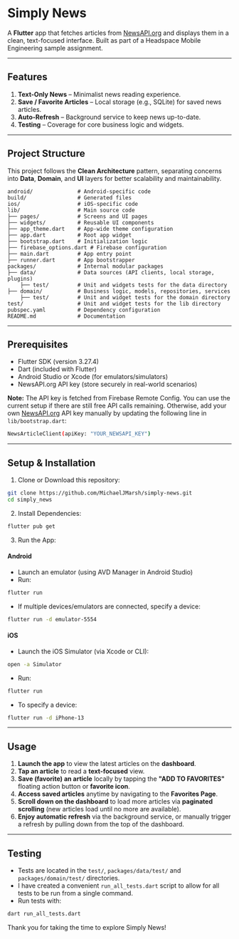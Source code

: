 # Simply News

A **Flutter** app that fetches articles from [NewsAPI.org](https://newsapi.org) and displays them in a clean, text-focused interface. Built as part of a Headspace Mobile Engineering sample assignment.

---

## Features

1. **Text-Only News** – Minimalist news reading experience.
2. **Save / Favorite Articles** – Local storage (e.g., SQLite) for saved news articles.
3. **Auto-Refresh** – Background service to keep news up-to-date.
4. **Testing** – Coverage for core business logic and widgets.

---

## Project Structure

This project follows the **Clean Architecture** pattern, separating concerns into **Data**, **Domain**, and **UI** layers for better scalability and maintainability.

```plaintext
android/              # Android-specific code
build/                # Generated files
ios/                  # iOS-specific code
lib/                  # Main source code
├── pages/            # Screens and UI pages
├── widgets/          # Reusable UI components
├── app_theme.dart    # App-wide theme configuration
├── app.dart          # Root app widget
├── bootstrap.dart    # Initialization logic
├── firebase_options.dart # Firebase configuration
├── main.dart         # App entry point
├── runner.dart       # App bootstrapper
packages/             # Internal modular packages
├── data/             # Data sources (API clients, local storage, plugins)
    ├── test/         # Unit and widgets tests for the data directory
├── domain/           # Business logic, models, repositories, services
    ├── test/         # Unit and widget tests for the domain directory
test/                 # Unit and widget tests for the lib directory
pubspec.yaml          # Dependency configuration
README.md             # Documentation
```

---

## Prerequisites

- Flutter SDK (version 3.27.4)
- Dart (included with Flutter)
- Android Studio or Xcode (for emulators/simulators)
- NewsAPI.org API key (store securely in real-world scenarios)

**Note:** The API key is fetched from Firebase Remote Config. You can use the current setup if there are still free API calls remaining. Otherwise, add your own [NewsAPI.org](https://newsapi.org) API key manually by updating the following line in `lib/bootstrap.dart`:

```bash
NewsArticleClient(apiKey: "YOUR_NEWSAPI_KEY")
```

---

## Setup & Installation

1. Clone or Download this repository:

```bash
git clone https://github.com/MichaelJMarsh/simply-news.git
cd simply_news
```

2. Install Dependencies:

```bash
flutter pub get
```

3. Run the App:

#### Android

- Launch an emulator (using AVD Manager in Android Studio)
- Run:

```bash
flutter run
```

- If multiple devices/emulators are connected, specify a device:

```bash
flutter run -d emulator-5554
```

#### iOS

- Launch the iOS Simulator (via Xcode or CLI):

```bash
open -a Simulator
```

- Run:

```bash
flutter run
```

- To specify a device:

```bash
flutter run -d iPhone-13
```

---

## Usage

1. **Launch the app** to view the latest articles on the **dashboard**.
2. **Tap an article** to read a **text-focused** view.
3. **Save (favorite) an article** locally by tapping the **"ADD TO FAVORITES"** floating action button or **favorite icon**.
4. **Access saved articles** anytime by navigating to the **Favorites Page**.
5. **Scroll down on the dashboard** to load more articles via **paginated scrolling** (new articles load until no more are available).
6. **Enjoy automatic refresh** via the background service, or manually trigger a refresh by pulling down from the top of the dashboard.

---

## Testing

- Tests are located in the `test/`, `packages/data/test/` and `packages/domain/test/` directories.
- I have created a convenient `run_all_tests.dart` script to allow for all tests to be run from a single command.
- Run tests with:

```bash
dart run_all_tests.dart
```

Thank you for taking the time to explore Simply News!
